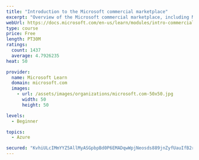 ```yaml
---
title: "Introduction to the Microsoft commercial marketplace"
excerpt: "Overview of the Microsoft commercial marketplace, including Microsoft AppSource, Azure Marketplace, offer types, and Marketplace Rewards"
webUrl: https://docs.microsoft.com/en-us/learn/modules/intro-commercial-marketplace/
type: course
price: Free
length: PT30M
ratings:
  count: 1437
  average: 4.7926235
heat: 50

provider:
  name: Microsoft Learn
  domain: microsoft.com
  images:
    - url: /assets/images/organizations/microsoft.com-50x50.jpg
      width: 50
      height: 50

levels:
  - Beginner

topics:
  - Azure

secured: "KvhiULcIMmYYZ5AllMyASGpbpBd0P6EMADqwWpjNeosds889jnZyfUauIfB2rGUmPmbdB+d/QzrVirkNcR42fghqUoYXQAMLo7hhJJvlaIOWaA4K4IO0vmBAmVjQhuYLohW60+zQt6wYXRItrtTSl10LW9UuZja5D4LZ48epVmtfUH/WteFJCng1rAEko2O/vxk4ghI1VMTk5H/F7+CMhSAdrAWXyHm0AYXDr/FR2DGC1UMlC0i3DU4KW1Jgxd6pAQUKvx8j2r8zb6K++vHXHe75Ua3VK0QcQhmqjFoBKtSOm7Hp69M90GcDAH5CAyBxGbzUzaTqTY7hJrjxoaXpEI3t2ALEm3Nzab3GytItn+QlkhKaSkp//PB1QVvQ3HUQC+uqhlTuR2JpVfk6fX5HAOjZdg12xyAOrGXCNL8o92I=;gxE9sQhQl02Dm/ZBgKow7A=="
---
```


